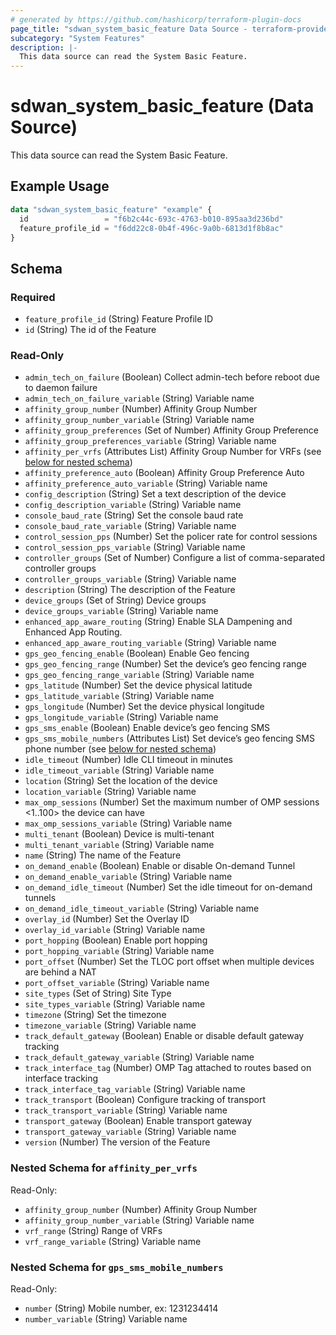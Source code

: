 ```yaml
---
# generated by https://github.com/hashicorp/terraform-plugin-docs
page_title: "sdwan_system_basic_feature Data Source - terraform-provider-sdwan"
subcategory: "System Features"
description: |-
  This data source can read the System Basic Feature.
---
```


# sdwan_system_basic_feature (Data Source)

This data source can read the System Basic Feature.

## Example Usage

```terraform
data "sdwan_system_basic_feature" "example" {
  id                 = "f6b2c44c-693c-4763-b010-895aa3d236bd"
  feature_profile_id = "f6dd22c8-0b4f-496c-9a0b-6813d1f8b8ac"
}
```

<!-- schema generated by tfplugindocs -->
## Schema

### Required

- `feature_profile_id` (String) Feature Profile ID
- `id` (String) The id of the Feature

### Read-Only

- `admin_tech_on_failure` (Boolean) Collect admin-tech before reboot due to daemon failure
- `admin_tech_on_failure_variable` (String) Variable name
- `affinity_group_number` (Number) Affinity Group Number
- `affinity_group_number_variable` (String) Variable name
- `affinity_group_preferences` (Set of Number) Affinity Group Preference
- `affinity_group_preferences_variable` (String) Variable name
- `affinity_per_vrfs` (Attributes List) Affinity Group Number for VRFs (see [below for nested schema](#nestedatt--affinity_per_vrfs))
- `affinity_preference_auto` (Boolean) Affinity Group Preference Auto
- `affinity_preference_auto_variable` (String) Variable name
- `config_description` (String) Set a text description of the device
- `config_description_variable` (String) Variable name
- `console_baud_rate` (String) Set the console baud rate
- `console_baud_rate_variable` (String) Variable name
- `control_session_pps` (Number) Set the policer rate for control sessions
- `control_session_pps_variable` (String) Variable name
- `controller_groups` (Set of Number) Configure a list of comma-separated controller groups
- `controller_groups_variable` (String) Variable name
- `description` (String) The description of the Feature
- `device_groups` (Set of String) Device groups
- `device_groups_variable` (String) Variable name
- `enhanced_app_aware_routing` (String) Enable SLA Dampening and Enhanced App Routing.
- `enhanced_app_aware_routing_variable` (String) Variable name
- `gps_geo_fencing_enable` (Boolean) Enable Geo fencing
- `gps_geo_fencing_range` (Number) Set the device’s geo fencing range
- `gps_geo_fencing_range_variable` (String) Variable name
- `gps_latitude` (Number) Set the device physical latitude
- `gps_latitude_variable` (String) Variable name
- `gps_longitude` (Number) Set the device physical longitude
- `gps_longitude_variable` (String) Variable name
- `gps_sms_enable` (Boolean) Enable device’s geo fencing SMS
- `gps_sms_mobile_numbers` (Attributes List) Set device’s geo fencing SMS phone number (see [below for nested schema](#nestedatt--gps_sms_mobile_numbers))
- `idle_timeout` (Number) Idle CLI timeout in minutes
- `idle_timeout_variable` (String) Variable name
- `location` (String) Set the location of the device
- `location_variable` (String) Variable name
- `max_omp_sessions` (Number) Set the maximum number of OMP sessions <1..100> the device can have
- `max_omp_sessions_variable` (String) Variable name
- `multi_tenant` (Boolean) Device is multi-tenant
- `multi_tenant_variable` (String) Variable name
- `name` (String) The name of the Feature
- `on_demand_enable` (Boolean) Enable or disable On-demand Tunnel
- `on_demand_enable_variable` (String) Variable name
- `on_demand_idle_timeout` (Number) Set the idle timeout for on-demand tunnels
- `on_demand_idle_timeout_variable` (String) Variable name
- `overlay_id` (Number) Set the Overlay ID
- `overlay_id_variable` (String) Variable name
- `port_hopping` (Boolean) Enable port hopping
- `port_hopping_variable` (String) Variable name
- `port_offset` (Number) Set the TLOC port offset when multiple devices are behind a NAT
- `port_offset_variable` (String) Variable name
- `site_types` (Set of String) Site Type
- `site_types_variable` (String) Variable name
- `timezone` (String) Set the timezone
- `timezone_variable` (String) Variable name
- `track_default_gateway` (Boolean) Enable or disable default gateway tracking
- `track_default_gateway_variable` (String) Variable name
- `track_interface_tag` (Number) OMP Tag attached to routes based on interface tracking
- `track_interface_tag_variable` (String) Variable name
- `track_transport` (Boolean) Configure tracking of transport
- `track_transport_variable` (String) Variable name
- `transport_gateway` (Boolean) Enable transport gateway
- `transport_gateway_variable` (String) Variable name
- `version` (Number) The version of the Feature

<a id="nestedatt--affinity_per_vrfs"></a>
### Nested Schema for `affinity_per_vrfs`

Read-Only:

- `affinity_group_number` (Number) Affinity Group Number
- `affinity_group_number_variable` (String) Variable name
- `vrf_range` (String) Range of VRFs
- `vrf_range_variable` (String) Variable name


<a id="nestedatt--gps_sms_mobile_numbers"></a>
### Nested Schema for `gps_sms_mobile_numbers`

Read-Only:

- `number` (String) Mobile number, ex: 1231234414
- `number_variable` (String) Variable name
